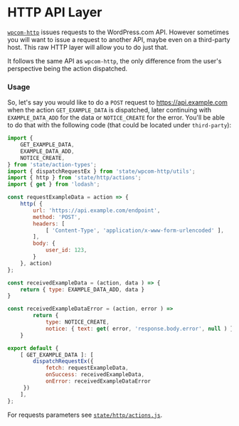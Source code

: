 # HTTP API Layer

[`wpcom-http`](../data-layer/wpcom-http) issues requests to the WordPress.com API. However sometimes you will want to issue a request to another API, maybe even on a third-party host. This raw HTTP layer will allow you to do just that.

It follows the same API as `wpcom-http`, the only difference from the user's perspective being the action dispatched.

### Usage

So, let's say you would like to do a `POST` request to https://api.example.com when the action `GET_EXAMPLE_DATA` is dispatched, later continuing with `EXAMPLE_DATA_ADD` for the data or `NOTICE_CREATE` for the error. You'll be able to do that with the following code (that could be located under `third-party`):

```js
import { 
	GET_EXAMPLE_DATA,
	EXAMPLE_DATA_ADD,
	NOTICE_CREATE,
} from 'state/action-types';
import { dispatchRequestEx } from 'state/wpcom-http/utils';
import { http } from 'state/http/actions';
import { get } from 'lodash';

const requestExampleData = action => {
	http( {
		url: 'https://api.example.com/endpoint',
		method: 'POST',
		headers: [
			[ 'Content-Type', 'application/x-www-form-urlencoded' ],
		],
		body: {
			user_id: 123,
		}
	}, action)
};

const receivedExampleData = (action, data ) => {
	return { type: EXAMPLE_DATA_ADD, data }
}

const receivedExampleDataError = (action, error ) =>
		return {
			type: NOTICE_CREATE,
			notice: { text: get( error, 'response.body.error', null ) } 
	}

export default {
	[ GET_EXAMPLE_DATA ]: [
		dispatchRequestEx({
			fetch: requestExampleData,
			onSuccess: receivedExampleData,
			onError: receivedExampleDataError
	 })
	],
};
```

For requests parameters see [`state/http/actions.js`](./actions.js).
